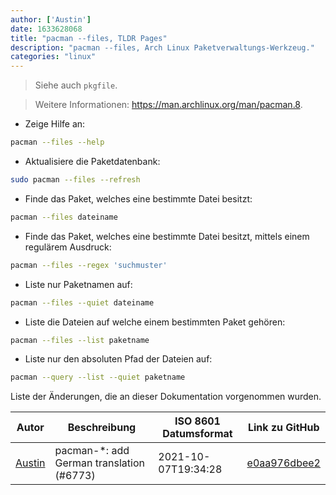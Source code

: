 ```yaml
---
author: ['Austin']
date: 1633628068
title: "pacman --files, TLDR Pages"
description: "pacman --files, Arch Linux Paketverwaltungs-Werkzeug."
categories: "linux"
---
```

> Siehe auch `pkgfile`.

> Weitere Informationen: <https://man.archlinux.org/man/pacman.8>.

- Zeige Hilfe an:

```bash
pacman --files --help
```

- Aktualisiere die Paketdatenbank:

```bash
sudo pacman --files --refresh
```

- Finde das Paket, welches eine bestimmte Datei besitzt:

```bash
pacman --files dateiname
```

- Finde das Paket, welches eine bestimmte Datei besitzt, mittels einem regulärem Ausdruck:

```bash
pacman --files --regex 'suchmuster'
```

- Liste nur Paketnamen auf:

```bash
pacman --files --quiet dateiname
```

- Liste die Dateien auf welche einem bestimmten Paket gehören:

```bash
pacman --files --list paketname
```

- Liste nur den absoluten Pfad der Dateien auf:

```bash
pacman --query --list --quiet paketname
```
Liste der Änderungen, die an dieser Dokumentation vorgenommen wurden.


Autor | Beschreibung | ISO 8601 Datumsformat | Link zu GitHub
------|-----|-----|-----
[Austin](mailto:Hoi15A@users.noreply.github.com) | pacman-*: add German translation (#6773) | 2021-10-07T19:34:28 | [e0aa976dbee2](https://github.com/tldr-pages/tldr/commit/e0aa976dbee24f9c101cfb787dca043b0fadbefc)


